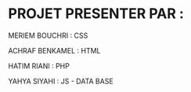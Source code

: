 # PROJET PRESENTER PAR :
MERIEM BOUCHRI : CSS    

ACHRAF BENKAMEL : HTML

HATIM RIANI : PHP

YAHYA SIYAHI : JS - DATA BASE


